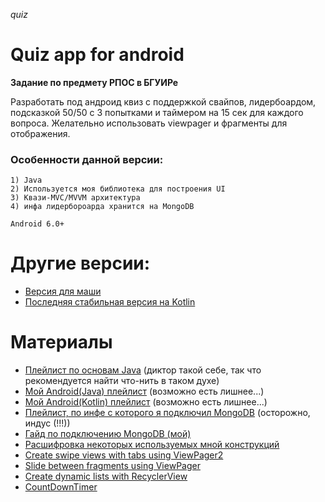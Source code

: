 *quiz*
# Quiz app for android

**Задание по предмету РПОС в БГУИРе**

Разработать под андроид квиз с поддержкой свайпов, лидербоардом, подсказкой 50/50 с 3 попытками и 
таймером на 15 сек для каждого вопроса. Желательно использовать viewpager и фрагменты для отображения.

### Особенности данной версии:
    1) Java
    2) Используется моя библиотека для построения UI
    3) Квази-MVC/MVVM архитектура
    4) инфа лидербороарда хранится на MongoDB
    
    Android 6.0+

# Другие версии:

- [Версия для маши](https://github.com/IIPEKOLICT/quiz/tree/masha/)
- [Последняя стабильная версия на Kotlin](https://github.com/IIPEKOLICT/quiz/tree/main/)

# Материалы
- [Плейлист по основам Java](https://youtube.com/playlist?list=PLIU76b8Cjem48KXIy83YIm-QM6SwvzjQd) (диктор такой себе, 
так что рекомендуется найти что-нить в таком духе)
- [Мой Android(Java) плейлист](https://youtube.com/playlist?list=PLqgAvARfkffXhdKxjjvIQs77IAlWQMoS1) (возможно есть 
лишнее...)
- [Мой Android(Kotlin) плейлист](https://youtube.com/playlist?list=PLqgAvARfkffXBfPdHvuuFjSmuLRByM6cB) (возможно есть 
лишнее...)
- [Плейлист, по инфе с которого я подключил MongoDB](https://youtube.com/playlist?list=PLBqHLq3IFiRLzpPgWwP-eUfazUBOOBm-F) 
(осторожно, индус (!!!))
- [Гайд по подключению MongoDB (мой)](MONGO.md)
- [Расшифровка некоторых используемых мной конструкций](LISTING.md)
- [Create swipe views with tabs using ViewPager2](https://developer.android.com/guide/navigation/navigation-swipe-view-2)
- [Slide between fragments using ViewPager](https://developer.android.com/training/animation/screen-slide)
- [Create dynamic lists with RecyclerView](https://developer.android.com/guide/topics/ui/layout/recyclerview)
- [CountDownTimer](https://developer.android.com/reference/android/os/CountDownTimer)